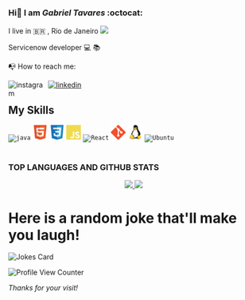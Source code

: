 ### Hi👋 I am *Gabriel Tavares* :octocat:
I live in :brazil: , Rio de Janeiro <img src="https://github.com/TheDudeThatCode/TheDudeThatCode/blob/master/Assets/Earth.gif" width="24px">

Servicenow developer :computer: :books:

:mailbox_with_no_mail: How to reach me: 
<div dsplay="inline-block">
 
 
 <a href="https://www.instagram.com/">
    <img align="left" width="80px" src="https://i.ibb.co/qkGSp1D/instagram.png" alt="instagram" style="vertical-align:top;">
  </a> 
 
  <a href="https://www.linkedin.com/in/gbtavares">
    <img width="80px" src="https://i.ibb.co/RyZx12b/linkedin.png" alt="linkedin" style="vertical-align:top;">
  </a>
</div>


## My Skills
<code><img height="30" src="https://cdn.jsdelivr.net/gh/devicons/devicon/icons/java/java-plain.svg" alt="java"></code>
<code><img height="30" src="https://raw.githubusercontent.com/devicons/devicon/master/icons/html5/html5-original.svg" alt="html5"></code>
<code><img height="30" src="https://raw.githubusercontent.com/devicons/devicon/master/icons/css3/css3-original.svg" alt="css3"></code>
<code><img height="30" src="https://raw.githubusercontent.com/devicons/devicon/master/icons/javascript/javascript-plain.svg" alt="javascript"></code> <code><img height="30" src="https://cdn.jsdelivr.net/gh/devicons/devicon/icons/react/react-original.svg" alt="React"></code>  <code><img height="30" src="https://raw.githubusercontent.com/devicons/devicon/master/icons/git/git-original.svg" alt="git"></code> <code><img height="30" src="https://raw.githubusercontent.com/devicons/devicon/master/icons/linux/linux-original.svg" alt="Linux"></code>  <code><img height="30" src="https://cdn.jsdelivr.net/gh/devicons/devicon/icons/ubuntu/ubuntu-plain.svg" alt="Ubuntu"></code>  
<br>


### TOP LANGUAGES AND GITHUB STATS
<p align="center">
<a href="https://github.com/gbtavares">
  <img height="180em" src="https://github-readme-stats-eight-theta.vercel.app/api?username=gbtavares&show_icons=true&theme=algolia&include_all_commits=true&count_private=true"/>
  <img height="180em" src="https://github-readme-stats-eight-theta.vercel.app/api/top-langs/?username=gbtavares&layout=compact&langs_count=8&theme=algolia"/>
</a>
</p>

# Here is a random joke that'll make you laugh!
![Jokes Card](https://readme-jokes.vercel.app/api) 
 
![Profile View Counter](https://komarev.com/ghpvc/?username=gbtavares)


*Thanks for your visit!*


